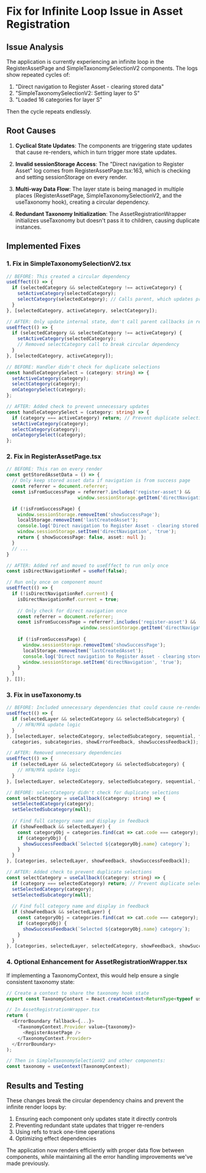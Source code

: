 # Fix for Infinite Loop Issue in Asset Registration

## Issue Analysis

The application is currently experiencing an infinite loop in the RegisterAssetPage and SimpleTaxonomySelectionV2 components. The logs show repeated cycles of:

1. "Direct navigation to Register Asset - clearing stored data"
2. "SimpleTaxonomySelectionV2: Setting layer to S"
3. "Loaded 16 categories for layer S"

Then the cycle repeats endlessly.

## Root Causes

1. **Cyclical State Updates**: The components are triggering state updates that cause re-renders, which in turn trigger more state updates.

2. **Invalid sessionStorage Access**: The "Direct navigation to Register Asset" log comes from RegisterAssetPage.tsx:163, which is checking and setting sessionStorage on every render.

3. **Multi-way Data Flow**: The layer state is being managed in multiple places (RegisterAssetPage, SimpleTaxonomySelectionV2, and the useTaxonomy hook), creating a circular dependency.

4. **Redundant Taxonomy Initialization**: The AssetRegistrationWrapper initializes useTaxonomy but doesn't pass it to children, causing duplicate instances.

## Implemented Fixes

### 1. Fix in SimpleTaxonomySelectionV2.tsx

```typescript
// BEFORE: This created a circular dependency
useEffect(() => {
  if (selectedCategory && selectedCategory !== activeCategory) {
    setActiveCategory(selectedCategory);
    selectCategory(selectedCategory); // Calls parent, which updates props, causing re-render
  }
}, [selectedCategory, activeCategory, selectCategory]);

// AFTER: Only update internal state, don't call parent callbacks in response to prop changes
useEffect(() => {
  if (selectedCategory && selectedCategory !== activeCategory) {
    setActiveCategory(selectedCategory);
    // Removed selectCategory call to break circular dependency
  }
}, [selectedCategory, activeCategory]);

// BEFORE: Handler didn't check for duplicate selections
const handleCategorySelect = (category: string) => {
  setActiveCategory(category);
  selectCategory(category);
  onCategorySelect(category);
};

// AFTER: Added check to prevent unnecessary updates
const handleCategorySelect = (category: string) => {
  if (category === activeCategory) return; // Prevent duplicate selections
  setActiveCategory(category);
  selectCategory(category);
  onCategorySelect(category);
};
```

### 2. Fix in RegisterAssetPage.tsx

```typescript
// BEFORE: This ran on every render
const getStoredAssetData = () => {
  // Only keep stored asset data if navigation is from success page
  const referrer = document.referrer;
  const isFromSuccessPage = referrer?.includes('register-asset') &&
                          window.sessionStorage.getItem('directNavigation') !== 'true';

  if (!isFromSuccessPage) {
    window.sessionStorage.removeItem('showSuccessPage');
    localStorage.removeItem('lastCreatedAsset');
    console.log('Direct navigation to Register Asset - clearing stored data');
    window.sessionStorage.setItem('directNavigation', 'true');
    return { showSuccessPage: false, asset: null };
  }
  // ...
}

// AFTER: Added ref and moved to useEffect to run only once
const isDirectNavigationRef = useRef(false);

// Run only once on component mount
useEffect(() => {
  if (!isDirectNavigationRef.current) {
    isDirectNavigationRef.current = true;
    
    // Only check for direct navigation once
    const referrer = document.referrer;
    const isFromSuccessPage = referrer?.includes('register-asset') &&
                           window.sessionStorage.getItem('directNavigation') !== 'true';
    
    if (!isFromSuccessPage) {
      window.sessionStorage.removeItem('showSuccessPage');
      localStorage.removeItem('lastCreatedAsset');
      console.log('Direct navigation to Register Asset - clearing stored data');
      window.sessionStorage.setItem('directNavigation', 'true');
    }
  }
}, []);
```

### 3. Fix in useTaxonomy.ts

```typescript
// BEFORE: Included unnecessary dependencies that could cause re-renders
useEffect(() => {
  if (selectedLayer && selectedCategory && selectedSubcategory) {
    // HFN/MFA update logic
  }
}, [selectedLayer, selectedCategory, selectedSubcategory, sequential, fileType, 
  categories, subcategories, showErrorFeedback, showSuccessFeedback]);

// AFTER: Removed unnecessary dependencies
useEffect(() => {
  if (selectedLayer && selectedCategory && selectedSubcategory) {
    // HFN/MFA update logic
  }
}, [selectedLayer, selectedCategory, selectedSubcategory, sequential, fileType]);

// BEFORE: selectCategory didn't check for duplicate selections
const selectCategory = useCallback((category: string) => {
  setSelectedCategory(category);
  setSelectedSubcategory(null);
  
  // Find full category name and display in feedback
  if (showFeedback && selectedLayer) {
    const categoryObj = categories.find(cat => cat.code === category);
    if (categoryObj) {
      showSuccessFeedback(`Selected ${categoryObj.name} category`);
    }
  }
}, [categories, selectedLayer, showFeedback, showSuccessFeedback]);

// AFTER: Added check to prevent duplicate selections
const selectCategory = useCallback((category: string) => {
  if (category === selectedCategory) return; // Prevent duplicate selections
  setSelectedCategory(category);
  setSelectedSubcategory(null);
  
  // Find full category name and display in feedback
  if (showFeedback && selectedLayer) {
    const categoryObj = categories.find(cat => cat.code === category);
    if (categoryObj) {
      showSuccessFeedback(`Selected ${categoryObj.name} category`);
    }
  }
}, [categories, selectedLayer, selectedCategory, showFeedback, showSuccessFeedback]);
```

### 4. Optional Enhancement for AssetRegistrationWrapper.tsx

If implementing a TaxonomyContext, this would help ensure a single consistent taxonomy state:

```typescript
// Create a context to share the taxonomy hook state
export const TaxonomyContext = React.createContext<ReturnType<typeof useTaxonomy> | null>(null);

// In AssetRegistrationWrapper.tsx
return (
  <ErrorBoundary fallback={...}>
    <TaxonomyContext.Provider value={taxonomy}>
      <RegisterAssetPage />
    </TaxonomyContext.Provider>
  </ErrorBoundary>
);

// Then in SimpleTaxonomySelectionV2 and other components:
const taxonomy = useContext(TaxonomyContext);
```

## Results and Testing

These changes break the circular dependency chains and prevent the infinite render loops by:

1. Ensuring each component only updates state it directly controls
2. Preventing redundant state updates that trigger re-renders
3. Using refs to track one-time operations
4. Optimizing effect dependencies

The application now renders efficiently with proper data flow between components, while maintaining all the error handling improvements we've made previously.
